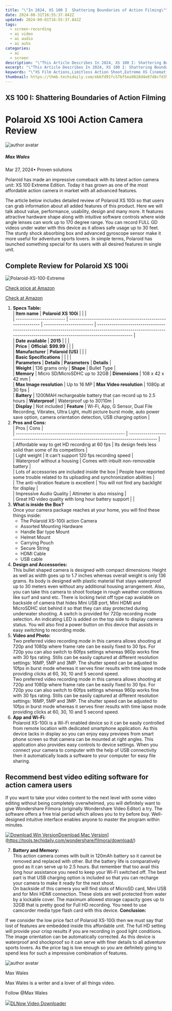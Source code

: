 ```yaml
---
title: "\"In 2024, XS 100 I  Shattering Boundaries of Action Filming\""
date: 2024-08-31T16:55:37.842Z
updated: 2024-09-01T16:55:37.842Z
tags: 
  - screen-recording
  - ai video
  - ai audio
  - ai auto
categories: 
  - ai
  - screen
description: "\"This Article Describes In 2024, XS 100 I: Shattering Boundaries of Action Filming\""
excerpt: "\"This Article Describes In 2024, XS 100 I: Shattering Boundaries of Action Filming\""
keywords: "\"XS Film Actions,Limitless Action Shoot,Extreme XS Cinematic,Boundary-Breaking Films,High-Resaction XS Series,Unleashed Action XS,Epic Action XS 100\""
thumbnail: https://thmb.techidaily.com/ebbfd91fc57bf5ea9818d4e87d8cfd35544a71921ce7ca73b2986ee75e83dd45.jpg
---
```


## XS 100 I: Shattering Boundaries of Action Filming

# Polaroid XS 100i Action Camera Review

![author avatar](https://images.wondershare.com/filmora/article-images/max-wales-author.jpg)

##### Max Wales

 Mar 27, 2024• Proven solutions

 Polaroid has made an impressive comeback with its latest action camera unit: XS 100 Extreme Edition. Today it has grown as one of the most affordable action camera in market with all advanced features.

 The article below includes detailed review of Polaroid XS 100i so that users can grab information about all added features of this product. Here we will talk about value, performance, usability, design and many more. It features attractive hardware shape along with intuitive software controls where wide angle lenses can work up to 170 degree range. You can record FULL GD videos under water with this device as it allows safe usage up to 30 feet. The sturdy shock absorbing box and advanced gyroscope sensor make it more useful for adventure sports lovers. In simple terms, Polaroid has launched something special for its users with all desired features in single unit.

## Complete Review for Polaroid XS 100i

![Polaroid-XS-100-Extreme](https://images.wondershare.com/filmora/article-images/polaroid-xs-100i-1.jpg)

[Check price at Amazon](https://www.amazon.com/gp/product/B00F46UQ4K/ref=as%5Fli%5Ftl?ie=UTF8&tag=vs-flora-20&camp=1789&creative=9325&linkCode=as2&creativeASIN=B00F46UQ4K&linkId=6d1cf73dd040f47f4ac8a8a14ac9643f)

[Check at Amazon](https://www.amazon.com/gp/product/B00F46UQ4K/ref=as%5Fli%5Ftl?ie=UTF8&tag=vs-flora-20&camp=1789&creative=9325&linkCode=as2&creativeASIN=B00F46UQ4K&linkId=6d1cf73dd040f47f4ac8a8a14ac9643f)

1. **Specs Table:**  
| **Item name**            | **Polaroid XS 100i**                                         |                          |                                                                                                                                                                       |  
| ------------------------ | ------------------------------------------------------------ | ------------------------ | --------------------------------------------------------------------------------------------------------------------------------------------------------------------- |  
| **Date available**       | **2015**                                                     |                          |                                                                                                                                                                       |  
| **Price**                | **Official: $99.99**                                         |                          |                                                                                                                                                                       |  
| **Manufacturer**         | **Polaroid (US)**                                            |                          |                                                                                                                                                                       |  
| **Basic Specifications** |                                                              |                          |                                                                                                                                                                       |  
| **Parameters**           | **Details**                                                  | **Parameters**           | **Details**                                                                                                                                                           |  
| **Weight**               | 136 grams only                                               | **Shape**                | Bullet Type                                                                                                                                                           |  
| **Memory**               | Micro SD/MicroSDHC up to 32GB                                | **Dimensions**           | 108 x 42 x 42 mm                                                                                                                                                      |  
| **Max Image resolution** | Up to 16 MP                                                  | **Max Video resolution** | 1080p at 30 fps                                                                                                                                                       |  
| **Battery**              | 1200MAH rechargeable battery that can record up to 2.5 hours | **Waterproof**           | Waterproof up to 30’/10m                                                                                                                                              |  
| **Display**              | Not included                                                 | **Feature**              | Wi-Fi, App, G Sensor, Dual File Recording, Vibrates, Ultra Light, multi picture burst mode, auto power save option, camera orientation detection, USB charging option |
2. **Pros and Cons:**  
| Pros                                                  | Cons                                                                                     |  
| ----------------------------------------------------- | ---------------------------------------------------------------------------------------- |  
| Affordable way to get HD recording at 60 fps          | Its design feels less solid than some of its competitors                                 |  
| Light weight                                          | It can't support 120 fps recording speed                                                 |  
| Waterproof without a housing                          | Comes with inbuilt non-removable battery                                                 |  
| Lots of accessories are included inside the box       | People have reported some trouble related to its uploading and synchronization abilities |  
| The anti-vibration feature is excellent               | You will not find any backlight for display                                              |  
| Impressive Audio Quality                              | Altimeter is also missing                                                                |  
| Great HD video quality with long hour battery support |                                                                                          |
3. **What is inside the Box?**  
 Once your camera package reaches at your home, you will find these things inside:  
   * The Polaroid XS-100i action Camera  
   * Assorted Mounting Hardware  
   * Handle Bar type Mount  
   * Helmet Mount  
   * Carrying Pouch  
   * Secure String  
   * HDMI Cable  
   * USB cable
4. **Design and Accessories:**  
 This bullet shaped camera is designed with compact dimensions: Height as well as width goes up to 1.7 inches whereas overall weight is only 136 grams. Its body is designed with plastic material that stays waterproof up to 30 meters even without any additional housing arrangement. Also, you can take this camera to shoot footage in rough weather conditions like surf and sand etc. There is locking twist off type cap available on backside of camera that hides Mini USB port, Mini HDMI and MicroSDHC slot behind it so that they can stay protected during underwater shooting. A switch is provided for 720p recording mode selection. An indicating LED is added on the top side to display camera status. You will also find a power button on this device that assists in easy switching to recording mode.
5. **Video and Photo:**  
 Two preferred video recording mode in this camera allows shooting at 720p and 1080p where frame rate can be easily fixed to 30 fps. For 720p you can also switch to 60fps settings whereas 960p works fine with 30 fps rating. Stills can be easily captured at different resolution settings: 16MP, 5MP and 3MP. The shutter speed can be adjusted to 10fps in burst mode whereas it serves finer results with time lapse mode providing clicks at 60, 30, 10 and 5 second speed.  
 Two preferred video recording mode in this camera allows shooting at 720p and 1080p where frame rate can be easily fixed to 30 fps. For 720p you can also switch to 60fps settings whereas 960p works fine with 30 fps rating. Stills can be easily captured at different resolution settings: 16MP, 5MP and 3MP. The shutter speed can be adjusted to 10fps in burst mode whereas it serves finer results with time lapse mode providing clicks at 60, 30, 10 and 5 second speed.
6. **App and Wi-Fi:**  
 Polaroid XS-100i is a Wi-Fi enabled device so it can be easily controlled from remote location with dedicated smartphone application. As this device lacks in display so you can enjoy easy previews from smart phone screen so that camera can be mounted at right angles. This application also provides easy controls to device settings. When you connect your camera to computer with the help of USB connectivity then it automatically loads a software to your computer for easy file sharing.

## Recommend best video editing software for action camera users

 If you want to take your video content to the next level with some video editing without being completely overwhelmed, you will definitely want to give Wondershare Filmora (originally Wondershare Video Editor) a try. The software offers a free trial period which allows you to try before buy. Well-designed intuitive interface enables anyone to master the program within minutes.

[![Download Win Version](https://images.wondershare.com/filmora/guide/download-btn-win.jpg)](https://tools.techidaily.com/wondershare/filmora/download/)[Download Mac Version](https://images.wondershare.com/filmora/guide/download-btn-mac.jpg)](https://tools.techidaily.com/wondershare/filmora/download/)

7. **Battery and Memory:**  
 This action camera comes with built in 120mAh battery so it cannot be removed and replaced with other. But the battery life is comparatively good as it can serve up to 2.5 hours. But remember that too avail this long hour assistance you need to keep your Wi-Fi switched off. The best part is that USB charging option is included so that you can recharge your camera to make it ready for the next shoot.  
 On backside of this camera you will find slots of MicroSD card, Mini USB and for Mini HDMI connection. These slots are well protected from water by a lockable cover. The maximum allowed storage capacity goes up to 32GB that is pretty good for Full HD recording. You need to use camcorder media type flash card with this device.
**Conclusion:**

 If we consider the low price fact of Polaroid XS-100i then we must say that lost of features are embedded inside this affordable unit. The full HD setting will provide your crisp results if you are recording in good light conditions. The image orientation can be automatically corrected. As this device is waterproof and shockproof so it can serve with finer details to all adventure sports lovers. As the price tag is low enough so you are definitely going to spend less for such a impressive combination of features.

![author avatar](https://images.wondershare.com/filmora/article-images/max-wales-author.jpg)

Max Wales

Max Wales is a writer and a lover of all things video.

Follow @Max Wales


<ins class="adsbygoogle"
     style="display:block"
     data-ad-format="autorelaxed"
     data-ad-client="ca-pub-7571918770474297"
     data-ad-slot="1223367746"></ins>



<ins class="adsbygoogle"
     style="display:block"
     data-ad-client="ca-pub-7571918770474297"
     data-ad-slot="8358498916"
     data-ad-format="auto"
     data-full-width-responsive="true"></ins>








<!-- affiliate ads begin -->
<a href="https://secure.2checkout.com/order/checkout.php?PRODS=4712430&QTY=1&AFFILIATE=108875&CART=1"><img src="https://secure.avangate.com/images/merchant/c404a5adbf90e09631678b13b05d9d7a/products/dlnow_256.png" border="0">DLNow Video Downloader</a>
<!-- affiliate ads end -->